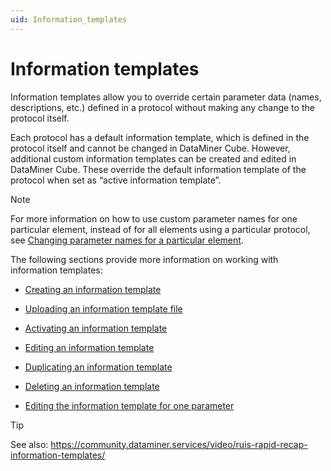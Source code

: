 ```yaml
---
uid: Information_templates
---
```


# Information templates

Information templates allow you to override certain parameter data (names, descriptions, etc.) defined in a protocol without making any change to the protocol itself.

Each protocol has a default information template, which is defined in the protocol itself and cannot be changed in DataMiner Cube. However, additional custom information templates can be created and edited in DataMiner Cube. These override the default information template of the protocol when set as “active information template”.

> [!NOTE]
> For more information on how to use custom parameter names for one particular element, instead of for all elements using a particular protocol, see [Changing parameter names for a particular element](xref:Changing_parameter_names_for_a_particular_element).

The following sections provide more information on working with information templates:

- [Creating an information template](xref:Creating_an_information_template)

- [Uploading an information template file](xref:Uploading_an_information_template_file)

- [Activating an information template](xref:Activating_an_information_template)

- [Editing an information template](xref:Editing_an_information_template)

- [Duplicating an information template](xref:Duplicating_an_information_template)

- [Deleting an information template](xref:Deleting_an_information_template)

- [Editing the information template for one parameter](xref:Editing_the_information_template_for_one_parameter)

> [!TIP]
> See also:
> <https://community.dataminer.services/video/ruis-rapid-recap-information-templates/>

